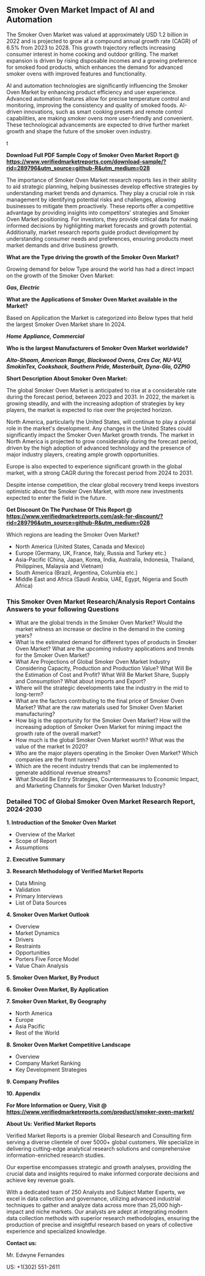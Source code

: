 <h2>Smoker Oven Market Impact of AI and Automation</h2><p>The Smoker Oven Market was valued at approximately USD 1.2 billion in 2022 and is projected to grow at a compound annual growth rate (CAGR) of 6.5% from 2023 to 2028. This growth trajectory reflects increasing consumer interest in home cooking and outdoor grilling. The market expansion is driven by rising disposable incomes and a growing preference for smoked food products, which enhances the demand for advanced smoker ovens with improved features and functionality.</p><p>AI and automation technologies are significantly influencing the Smoker Oven Market by enhancing product efficiency and user experience. Advanced automation features allow for precise temperature control and monitoring, improving the consistency and quality of smoked foods. AI-driven innovations, such as smart cooking presets and remote control capabilities, are making smoker ovens more user-friendly and convenient. These technological advancements are expected to drive further market growth and shape the future of the smoker oven industry.</p>t</p><p id="" class=""><strong>Download Full PDF Sample Copy of Smoker Oven Market Report @ <a href="https://www.verifiedmarketreports.com/download-sample/?rid=289796&utm_source=github-R&utm_medium=028" target="_blank">https://www.verifiedmarketreports.com/download-sample/?rid=289796&utm_source=github-R&utm_medium=028</a></strong></p><p>The importance of&nbsp;Smoker Oven Market research reports lies in their ability to aid strategic planning, helping businesses develop effective strategies by understanding market trends and dynamics. They play a crucial role in risk management by identifying potential risks and challenges, allowing businesses to mitigate them proactively. These reports offer a competitive advantage by providing insights into competitors' strategies and Smoker Oven Market positioning. For investors, they provide critical data for making informed decisions by highlighting market forecasts and growth potential. Additionally, market research reports guide product development by understanding consumer needs and preferences, ensuring products meet market demands and drive business growth.</p><p><strong>What are the&nbsp;Type driving the growth of the Smoker Oven Market?</strong></p><p id="" class="">Growing demand for below Type around the world has had a direct impact on the growth of the Smoker Oven Market:</p><em><strong>Gas, Electric</strong></em></p><strong>What are the&nbsp;Applications&nbsp;of Smoker Oven Market available in the Market?</strong></p><p id="" class="">Based on Application the Market is categorized into Below types that held the largest Smoker Oven Market share In 2024.</p><em><strong>Home Appliance, Commercial</strong></em></p><strong>Who is the largest Manufacturers of Smoker Oven Market worldwide?</strong></p><p><em><strong>Alto-Shaam, American Range, Blackwood Ovens, Cres Cor, NU-VU, SmokinTex, Cookshack, Southern Pride, Masterbuilt, Dyna-Glo, OZPIG</strong></em></p><p id="" class=""><strong>Short Description About Smoker Oven Market:</strong></p><p>The global Smoker Oven Market is anticipated to rise at a considerable rate during the forecast period, between 2023 and 2031. In 2022, the market is growing steadily, and with the increasing adoption of strategies by key players, the market is expected to rise over the projected horizon.</p><p>North America, particularly the United States, will continue to play a pivotal role in the market's development. Any changes in the United States could significantly impact the Smoker Oven Market growth trends. The market in North America is projected to grow considerably during the forecast period, driven by the high adoption of advanced technology and the presence of major industry players, creating ample growth opportunities.</p><p>Europe is also expected to experience significant growth in the global market, with a strong CAGR during the forecast period from 2024 to 2031.</p><p>Despite intense competition, the clear global recovery trend keeps investors optimistic about the Smoker Oven Market, with more new investments expected to enter the field in the future.</p><p id="" class=""><strong>Get Discount On The Purchase Of This Report @ <a href="https://www.verifiedmarketreports.com/ask-for-discount/?rid=289796&utm_source=github-R&utm_medium=028" target="_blank">https://www.verifiedmarketreports.com/ask-for-discount/?rid=289796&utm_source=github-R&utm_medium=028</a></strong></p>Which regions are leading the Smoker Oven Market?</p><ul><li>North America (United States, Canada and Mexico)</li><li>Europe (Germany, UK, France, Italy, Russia and Turkey etc.)</li><li>Asia-Pacific (China, Japan, Korea, India, Australia, Indonesia, Thailand, Philippines, Malaysia and Vietnam)</li><li>South America (Brazil, Argentina, Columbia etc.)</li><li>Middle East and Africa (Saudi Arabia, UAE, Egypt, Nigeria and South Africa)</li></ul><h3 id="" class="">This Smoker Oven Market Research/Analysis Report Contains Answers to your following Questions</h3><ul><li>What are the global trends in the Smoker Oven Market? Would the market witness an increase or decline in the demand in the coming years?</li><li>What is the estimated demand for different types of products in Smoker Oven Market? What are the upcoming industry applications and trends for the Smoker Oven Market?</li><li>What Are Projections of Global Smoker Oven Market Industry Considering Capacity, Production and Production Value? What Will Be the Estimation of Cost and Profit? What Will Be Market Share, Supply and Consumption? What about imports and Export?</li><li>Where will the strategic developments take the industry in the mid to long-term?</li><li>What are the factors contributing to the final price of Smoker Oven Market? What are the raw materials used for Smoker Oven Market manufacturing?</li><li>How big is the opportunity for the Smoker Oven Market? How will the increasing adoption of Smoker Oven Market for mining impact the growth rate of the overall market?</li><li>How much is the global Smoker Oven Market worth? What was the value of the market In 2020?</li><li>Who are the major players operating in the Smoker Oven Market? Which companies are the front runners?</li><li>Which are the recent industry trends that can be implemented to generate additional revenue streams?</li><li>What Should Be Entry Strategies, Countermeasures to Economic Impact, and Marketing Channels for Smoker Oven Market Industry?</li></ul><h3 id="" class="">Detailed TOC of Global Smoker Oven Market Research Report, 2024-2030</h3><p id="" class=""><strong>1. Introduction of the Smoker Oven Market</strong></p><ul><li>Overview of the Market</li><li>Scope of Report</li><li>Assumptions</li></ul><p id="" class=""><strong>2. Executive Summary</strong></p><p id="" class=""><strong>3. Research Methodology of Verified Market Reports</strong></p><ul><li>Data Mining</li><li>Validation</li><li>Primary Interviews</li><li>List of Data Sources</li></ul><p id="" class=""><strong>4. Smoker Oven Market Outlook</strong></p><ul><li>Overview</li><li>Market Dynamics</li><li>Drivers</li><li>Restraints</li><li>Opportunities</li><li>Porters Five Force Model</li><li>Value Chain Analysis</li></ul><p id="" class=""><strong>5. Smoker Oven Market, By Product</strong></p><p id="" class=""><strong>6. Smoker Oven Market, By Application</strong></p><p id="" class=""><strong>7. Smoker Oven Market, By Geography</strong></p><ul><li>North America</li><li>Europe</li><li>Asia Pacific</li><li>Rest of the World</li></ul><p id="" class=""><strong>8. Smoker Oven Market Competitive Landscape</strong></p><ul><li>Overview</li><li>Company Market Ranking</li><li>Key Development Strategies</li></ul><p id="" class=""><strong>9. Company Profiles</strong></p><p id="" class=""><strong>10. Appendix</strong></p><p id="" class=""><strong>For More Information or Query, Visit @ <a href="https://www.verifiedmarketreports.com/product/smoker-oven-market/" target="_blank">https://www.verifiedmarketreports.com/product/smoker-oven-market/</a></strong></p><p id="" class=""><strong>About Us: Verified Market Reports</strong></p><p id="" class="">Verified Market Reports is a premier Global Research and Consulting firm serving a diverse clientele of over 5000+ global customers. We specialize in delivering cutting-edge analytical research solutions and comprehensive information-enriched research studies.</p><p id="" class="">Our expertise encompasses strategic and growth analyses, providing the crucial data and insights required to make informed corporate decisions and achieve key revenue goals.</p><p id="" class="">With a dedicated team of 250 Analysts and Subject Matter Experts, we excel in data collection and governance, utilizing advanced industrial techniques to gather and analyze data across more than 25,000 high-impact and niche markets. Our analysts are adept at integrating modern data collection methods with superior research methodologies, ensuring the production of precise and insightful research based on years of collective experience and specialized knowledge.</p><p id="" class=""><strong>Contact us:</strong></p><p id="" class="">Mr. Edwyne Fernandes</p><p id="" class="">US: +1(302) 551-2611</p>